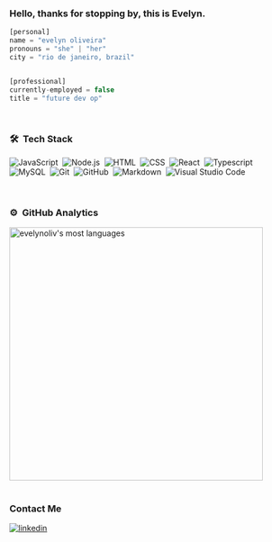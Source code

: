 ### Hello, thanks for stopping by, this is **Evelyn**.

```javascript
[personal]
name = "evelyn oliveira"
pronouns = "she" | "her"
city = "rio de janeiro, brazil"


[professional]
currently-employed = false
title = "future dev op"

```
<br>

### 🛠 &nbsp;Tech Stack

![JavaScript](https://img.shields.io/badge/-JavaScript-05122A?style=flat&logo=javascript)&nbsp;
![Node.js](https://img.shields.io/badge/-Node.js-05122A?style=flat&logo=node.js)&nbsp;
![HTML](https://img.shields.io/badge/-HTML-05122A?style=flat&logo=HTML5)&nbsp;
![CSS](https://img.shields.io/badge/-CSS-05122A?style=flat&logo=CSS3&logoColor=1572B6)&nbsp;
![React](https://img.shields.io/badge/-React-05122A?style=flat&logo=react)&nbsp;
![Typescript](https://img.shields.io/badge/-Typescript-05122A?style=flat&logo=typescript)&nbsp;
![MySQL](https://img.shields.io/badge/-MySQL-05122A?style=flat&logo=mysql)&nbsp;
![Git](https://img.shields.io/badge/-Git-05122A?style=flat&logo=git)&nbsp;
![GitHub](https://img.shields.io/badge/-GitHub-05122A?style=flat&logo=github)&nbsp;
![Markdown](https://img.shields.io/badge/-Markdown-05122A?style=flat&logo=markdown)&nbsp;
![Visual Studio Code](https://img.shields.io/badge/-Visual%20Studio%20Code-05122A?style=flat&logo=visual-studio-code&logoColor=007ACC)&nbsp;



<br>

### ⚙️ &nbsp;GitHub Analytics
<p align="left">
<img width="450em" src="https://github-readme-stats.vercel.app/api/top-langs/?username=evelynoliv&layout=compact&theme=vision-friendly-dark" alt="evelynoliv's most languages"/><br>


<br>

### Contact Me
</a>
<a href="https://www.linkedin.com/in/evelynolives/" target="_blank">
  <img align="center" src="https://img.shields.io/badge/-evelynolives-05122A?style=flat&logo=linkedin" alt="linkedin"/>
</a>






